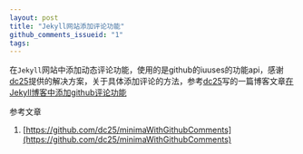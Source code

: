 ```yaml
---
layout: post
title: "Jekyll网站添加评论功能"
github_comments_issueid: "1"
tags:
---
```


在`Jekyll`网站中添加动态评论功能，使用的是github的iuuses的功能api，感谢[dc25](https://github.com/dc25)提供的解决方案，关于具体添加评论的方法，参考[dc25](https://github.com/dc25)写的一篇博客文章[在Jekyll博客中添加github评论功能](https://dc25.github.io/myBlog/2017/06/24/using-github-comments-in-a-jekyll-blog.html)

参考文章
1. [https://github.com/dc25/minimaWithGithubComments](https://github.com/dc25/minimaWithGithubComments)
